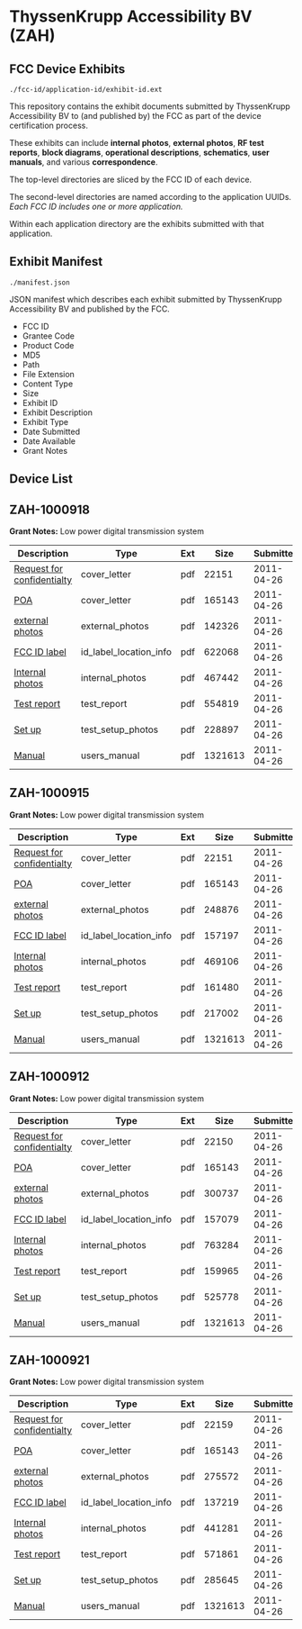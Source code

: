 # ThyssenKrupp Accessibility BV (ZAH)
## FCC Device Exhibits

```
./fcc-id/application-id/exhibit-id.ext
```

This repository contains the exhibit documents submitted by ThyssenKrupp Accessibility BV to (and published by) the FCC as part of the device certification process.

These exhibits can include **internal photos**, **external photos**, **RF test reports**, **block diagrams**, **operational descriptions**, **schematics**, **user manuals**, and various **correspondence**.

The top-level directories are sliced by the FCC ID of each device.

The second-level directories are named according to the application UUIDs. *Each FCC ID includes one or more application.*

Within each application directory are the exhibits submitted with that application. 

## Exhibit Manifest

```
./manifest.json
```

JSON manifest which describes each exhibit submitted by ThyssenKrupp Accessibility BV and published by the FCC.

- FCC ID
- Grantee Code
- Product Code
- MD5
- Path
- File Extension
- Content Type
- Size
- Exhibit ID
- Exhibit Description
- Exhibit Type
- Date Submitted
- Date Available
- Grant Notes

## Device List
## ZAH-1000918
**Grant Notes:** Low power digital transmission system

| Description | Type | Ext | Size | Submitted | Available |
| ----------- | ---- | --- | ---- | --------- | --------- |
| [Request for confidentialty](ZAH-1000918/c3bbfe0ef6096d522d0fe529c608f37d/1454551.pdf) | cover_letter | pdf | 22151 | 2011-04-26 | 2011-04-27 |
| [POA](ZAH-1000918/c3bbfe0ef6096d522d0fe529c608f37d/1454529.pdf) | cover_letter | pdf | 165143 | 2011-04-26 | 2011-04-27 |
| [external photos](ZAH-1000918/c3bbfe0ef6096d522d0fe529c608f37d/1454554.pdf) | external_photos | pdf | 142326 | 2011-04-26 | 2011-04-27 |
| [FCC ID label](ZAH-1000918/c3bbfe0ef6096d522d0fe529c608f37d/1454555.pdf) | id_label_location_info | pdf | 622068 | 2011-04-26 | 2011-04-27 |
| [Internal photos](ZAH-1000918/c3bbfe0ef6096d522d0fe529c608f37d/1454556.pdf) | internal_photos | pdf | 467442 | 2011-04-26 | 2011-04-27 |
| [Test report](ZAH-1000918/c3bbfe0ef6096d522d0fe529c608f37d/1454559.pdf) | test_report | pdf | 554819 | 2011-04-26 | 2011-04-27 |
| [Set up](ZAH-1000918/c3bbfe0ef6096d522d0fe529c608f37d/1454561.pdf) | test_setup_photos | pdf | 228897 | 2011-04-26 | 2011-04-27 |
| [Manual](ZAH-1000918/c3bbfe0ef6096d522d0fe529c608f37d/1454538.pdf) | users_manual | pdf | 1321613 | 2011-04-26 | 2011-04-27 |
## ZAH-1000915
**Grant Notes:** Low power digital transmission system

| Description | Type | Ext | Size | Submitted | Available |
| ----------- | ---- | --- | ---- | --------- | --------- |
| [Request for confidentialty](ZAH-1000915/d1f94bf2aa4d7de21242d03eeaf899bd/1454539.pdf) | cover_letter | pdf | 22151 | 2011-04-26 | 2011-04-27 |
| [POA](ZAH-1000915/d1f94bf2aa4d7de21242d03eeaf899bd/1454529.pdf) | cover_letter | pdf | 165143 | 2011-04-26 | 2011-04-27 |
| [external photos](ZAH-1000915/d1f94bf2aa4d7de21242d03eeaf899bd/1454542.pdf) | external_photos | pdf | 248876 | 2011-04-26 | 2011-04-27 |
| [FCC ID label](ZAH-1000915/d1f94bf2aa4d7de21242d03eeaf899bd/1454543.pdf) | id_label_location_info | pdf | 157197 | 2011-04-26 | 2011-04-27 |
| [Internal photos](ZAH-1000915/d1f94bf2aa4d7de21242d03eeaf899bd/1454544.pdf) | internal_photos | pdf | 469106 | 2011-04-26 | 2011-04-27 |
| [Test report](ZAH-1000915/d1f94bf2aa4d7de21242d03eeaf899bd/1454548.pdf) | test_report | pdf | 161480 | 2011-04-26 | 2011-04-27 |
| [Set up](ZAH-1000915/d1f94bf2aa4d7de21242d03eeaf899bd/1454549.pdf) | test_setup_photos | pdf | 217002 | 2011-04-26 | 2011-04-27 |
| [Manual](ZAH-1000915/d1f94bf2aa4d7de21242d03eeaf899bd/1454538.pdf) | users_manual | pdf | 1321613 | 2011-04-26 | 2011-04-27 |
## ZAH-1000912
**Grant Notes:** Low power digital transmission system

| Description | Type | Ext | Size | Submitted | Available |
| ----------- | ---- | --- | ---- | --------- | --------- |
| [Request for confidentialty](ZAH-1000912/a129fce3a9e12d08c70fae4b75661175/1454528.pdf) | cover_letter | pdf | 22150 | 2011-04-26 | 2011-04-27 |
| [POA](ZAH-1000912/a129fce3a9e12d08c70fae4b75661175/1454529.pdf) | cover_letter | pdf | 165143 | 2011-04-26 | 2011-04-27 |
| [external photos](ZAH-1000912/a129fce3a9e12d08c70fae4b75661175/1454531.pdf) | external_photos | pdf | 300737 | 2011-04-26 | 2011-04-27 |
| [FCC ID label](ZAH-1000912/a129fce3a9e12d08c70fae4b75661175/1454532.pdf) | id_label_location_info | pdf | 157079 | 2011-04-26 | 2011-04-27 |
| [Internal photos](ZAH-1000912/a129fce3a9e12d08c70fae4b75661175/1454533.pdf) | internal_photos | pdf | 763284 | 2011-04-26 | 2011-04-27 |
| [Test report](ZAH-1000912/a129fce3a9e12d08c70fae4b75661175/1454536.pdf) | test_report | pdf | 159965 | 2011-04-26 | 2011-04-27 |
| [Set up](ZAH-1000912/a129fce3a9e12d08c70fae4b75661175/1454537.pdf) | test_setup_photos | pdf | 525778 | 2011-04-26 | 2011-04-27 |
| [Manual](ZAH-1000912/a129fce3a9e12d08c70fae4b75661175/1454538.pdf) | users_manual | pdf | 1321613 | 2011-04-26 | 2011-04-27 |
## ZAH-1000921
**Grant Notes:** Low power digital transmission system

| Description | Type | Ext | Size | Submitted | Available |
| ----------- | ---- | --- | ---- | --------- | --------- |
| [Request for confidentialty](ZAH-1000921/67a663fa24cd6631ceb9cfb4c0c161be/1454563.pdf) | cover_letter | pdf | 22159 | 2011-04-26 | 2011-04-27 |
| [POA](ZAH-1000921/67a663fa24cd6631ceb9cfb4c0c161be/1454529.pdf) | cover_letter | pdf | 165143 | 2011-04-26 | 2011-04-27 |
| [external photos](ZAH-1000921/67a663fa24cd6631ceb9cfb4c0c161be/1454566.pdf) | external_photos | pdf | 275572 | 2011-04-26 | 2011-04-27 |
| [FCC ID label](ZAH-1000921/67a663fa24cd6631ceb9cfb4c0c161be/1454567.pdf) | id_label_location_info | pdf | 137219 | 2011-04-26 | 2011-04-27 |
| [Internal photos](ZAH-1000921/67a663fa24cd6631ceb9cfb4c0c161be/1454568.pdf) | internal_photos | pdf | 441281 | 2011-04-26 | 2011-04-27 |
| [Test report](ZAH-1000921/67a663fa24cd6631ceb9cfb4c0c161be/1454572.pdf) | test_report | pdf | 571861 | 2011-04-26 | 2011-04-27 |
| [Set up](ZAH-1000921/67a663fa24cd6631ceb9cfb4c0c161be/1454573.pdf) | test_setup_photos | pdf | 285645 | 2011-04-26 | 2011-04-27 |
| [Manual](ZAH-1000921/67a663fa24cd6631ceb9cfb4c0c161be/1454538.pdf) | users_manual | pdf | 1321613 | 2011-04-26 | 2011-04-27 |
